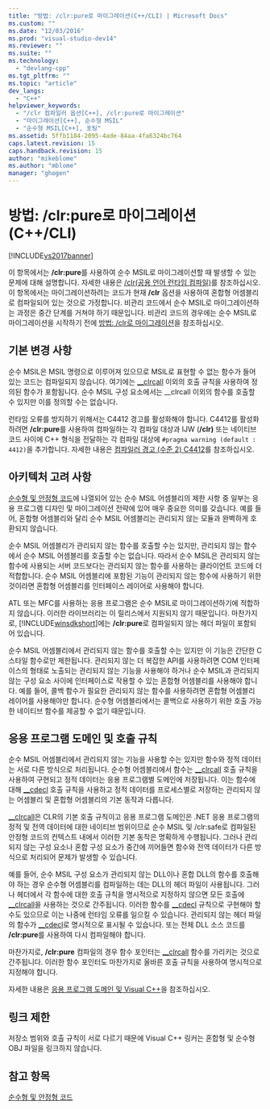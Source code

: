 ```yaml
---
title: "방법: /clr:pure로 마이그레이션(C++/CLI) | Microsoft Docs"
ms.custom: ""
ms.date: "12/03/2016"
ms.prod: "visual-studio-dev14"
ms.reviewer: ""
ms.suite: ""
ms.technology: 
  - "devlang-cpp"
ms.tgt_pltfrm: ""
ms.topic: "article"
dev_langs: 
  - "C++"
helpviewer_keywords: 
  - "/clr 컴파일러 옵션[C++], /clr:pure로 마이그레이션"
  - "마이그레이션[C++], 순수형 MSIL"
  - "순수형 MSIL[C++], 포팅"
ms.assetid: 5ffb1184-2095-4ade-84aa-4fa6324bc764
caps.latest.revision: 15
caps.handback.revision: 15
author: "mikeblome"
ms.author: "mblome"
manager: "ghogen"
---
```

# 방법: /clr:pure로 마이그레이션(C++/CLI)
[!INCLUDE[vs2017banner](../assembler/inline/includes/vs2017banner.md)]

이 항목에서는 **\/clr:pure**를 사용하여 순수 MSIL로 마이그레이션할 때 발생할 수 있는 문제에 대해 설명합니다. 자세한 내용은 [\/clr\(공용 언어 런타임 컴파일\)](../build/reference/clr-common-language-runtime-compilation.md)를 참조하십시오.  이 항목에서는 마이그레이션하려는 코드가 현재 **\/clr** 옵션을 사용하여 혼합형 어셈블리로 컴파일되어 있는 것으로 가정합니다. 비관리 코드에서 순수 MSIL로 마이그레이션하는 과정은 중간 단계를 거쳐야 하기 때문입니다.  비관리 코드의 경우에는 순수 MSIL로 마이그레이션을 시작하기 전에 [방법: \/clr로 마이그레이션](../dotnet/how-to-migrate-to-clr.md)을 참조하십시오.  
  
## 기본 변경 사항  
 순수 MSIL은 MSIL 명령으로 이루어져 있으므로 MSIL로 표현할 수 없는 함수가 들어 있는 코드는 컴파일되지 않습니다.  여기에는 [\_\_clrcall](../cpp/clrcall.md) 이외의 호출 규칙을 사용하여 정의된 함수가 포함됩니다. 순수 MSIL 구성 요소에서는 \_\_clrcall 이외의 함수를 호출할 수 있지만 이를 정의할 수는 없습니다.  
  
 런타임 오류를 방지하기 위해서는 C4412 경고를 활성화해야 합니다.  C4412를 활성화하려면 **\/clr:pure**를 사용하여 컴파일하는 각 컴파일 대상과 IJW \(**\/clr\)** 또는 네이티브 코드 사이에 C\+\+ 형식을 전달하는 각 컴파일 대상에 `#pragma warning (default : 4412)`을 추가합니다.  자세한 내용은 [컴파일러 경고 \(수준 2\) C4412](../error-messages/compiler-warnings/compiler-warning-level-2-c4412.md)를 참조하십시오.  
  
## 아키텍처 고려 사항  
 [순수형 및 안정형 코드](../dotnet/pure-and-verifiable-code-cpp-cli.md)에 나열되어 있는 순수 MSIL 어셈블리의 제한 사항 중 일부는 응용 프로그램 디자인 및 마이그레이션 전략에 있어 매우 중요한 의미를 갖습니다.  예를 들어, 혼합형 어셈블리와 달리 순수 MSIL 어셈블리는 관리되지 않는 모듈과 완벽하게 호환되지 않습니다.  
  
 순수 MSIL 어셈블리가 관리되지 않는 함수를 호출할 수는 있지만, 관리되지 않는 함수에서 순수 MSIL 어셈블리를 호출할 수는 없습니다.  따라서 순수 MSIL은 관리되지 않는 함수에 사용되는 서버 코드보다는 관리되지 않는 함수를 사용하는 클라이언트 코드에 더 적합합니다.  순수 MSIL 어셈블리에 포함된 기능이 관리되지 않는 함수에 사용하기 위한 것이라면 혼합형 어셈블리를 인터페이스 레이어로 사용해야 합니다.  
  
 ATL 또는 MFC를 사용하는 응용 프로그램은 순수 MSIL로 마이그레이션하기에 적합하지 않습니다. 이러한 라이브러리는 이 릴리스에서 지원되지 않기 때문입니다.  마찬가지로, [!INCLUDE[winsdkshort](../atl/reference/includes/winsdkshort_md.md)]에는 **\/clr:pure**로 컴파일되지 않는 헤더 파일이 포함되어 있습니다.  
  
 순수 MSIL 어셈블리에서 관리되지 않는 함수를 호출할 수는 있지만 이 기능은 간단한 C 스타일 함수로만 제한됩니다.  관리되지 않는 더 복잡한 API를 사용하려면 COM 인터페이스의 형태로 노출되는 관리되지 않는 기능을 사용해야 하거나 순수 MSIL과 관리되지 않는 구성 요소 사이에 인터페이스로 작용할 수 있는 혼합형 어셈블리를 사용해야 합니다.  예를 들어, 콜백 함수가 필요한 관리되지 않는 함수를 사용하려면 혼합형 어셈블리 레이어를 사용해야만 합니다. 순수형 어셈블리에서는 콜백으로 사용하기 위한 호출 가능한 네이티브 함수를 제공할 수 없기 때문입니다.  
  
## 응용 프로그램 도메인 및 호출 규칙  
 순수 MSIL 어셈블리에서 관리되지 않는 기능을 사용할 수는 있지만 함수와 정적 데이터는 서로 다른 방식으로 처리됩니다.  순수형 어셈블리에서 함수는 [\_\_clrcall](../cpp/clrcall.md) 호출 규칙을 사용하여 구현되고 정적 데이터는 응용 프로그램별 도메인에 저장됩니다.  이는 함수에 대해 [\_\_cdecl](../cpp/cdecl.md) 호출 규칙을 사용하고 정적 데이터를 프로세스별로 저장하는 관리되지 않는 어셈블리 및 혼합형 어셈블리의 기본 동작과 다릅니다.  
  
 [\_\_clrcall](../cpp/clrcall.md)은 CLR의 기본 호출 규칙이고 응용 프로그램 도메인은 .NET 응용 프로그램의 정적 및 전역 데이터에 대한 네이티브 범위이므로 순수 MSIL 및 \/clr:safe로 컴파일된 안정형 코드의 컨텍스트 내에서 이러한 기본 동작은 명확하게 수행됩니다.  그러나 관리되지 않는 구성 요소나 혼합 구성 요소가 중간에 끼어들면 함수와 전역 데이터가 다른 방식으로 처리되어 문제가 발생할 수 있습니다.  
  
 예를 들어, 순수 MSIL 구성 요소가 관리되지 않는 DLL이나 혼합 DLL의 함수를 호출해야 하는 경우 순수형 어셈블리를 컴파일하는 데는 DLL의 헤더 파일이 사용됩니다.  그러나 헤더에서 각 함수에 대한 호출 규칙을 명시적으로 지정하지 않으면 모든 호출에 [\_\_clrcall](../cpp/clrcall.md)을 사용하는 것으로 간주됩니다.  이러한 함수를 [\_\_cdecl](../cpp/cdecl.md) 규칙으로 구현해야 할 수도 있으므로 이는 나중에 런타임 오류를 일으킬 수 있습니다.  관리되지 않는 헤더 파일의 함수가 [\_\_cdecl](../cpp/cdecl.md)로 명시적으로 표시될 수 있습니다. 또는 전체 DLL 소스 코드를 **\/clr:pure**를 사용하여 다시 컴파일해야 합니다.  
  
 마찬가지로, **\/clr:pure** 컴파일의 경우 함수 포인터는 [\_\_clrcall](../cpp/clrcall.md) 함수를 가리키는 것으로 간주됩니다.  이러한 함수 포인터도 마찬가지로 올바른 호출 규칙을 사용하여 명시적으로 지정해야 합니다.  
  
 자세한 내용은 [응용 프로그램 도메인 및 Visual C\+\+](../dotnet/application-domains-and-visual-cpp.md)을 참조하십시오.  
  
## 링크 제한  
 저장소 범위와 호출 규칙이 서로 다르기 때문에 Visual C\+\+ 링커는 혼합형 및 순수형 OBJ 파일을 링크하지 않습니다.  
  
## 참고 항목  
 [순수형 및 안정형 코드](../dotnet/pure-and-verifiable-code-cpp-cli.md)